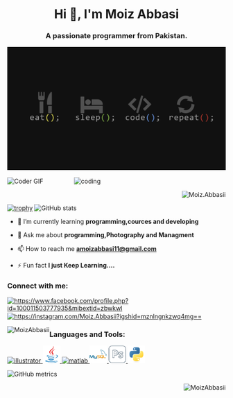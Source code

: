 
<h1 align="center">Hi 👋, I'm Moiz Abbasi</h1>
<h3 align="center">A passionate programmer from Pakistan.</h3>

![logo](https://github.com/MoizAbbasii/MoizAbbasii/blob/main/1156488.png)

<img align="right" align="right" alt="coding" width="350" src="https://avatars.githubusercontent.com/u/19213393?v=4">



<img alt="Coder GIF" height=250 width=350 src="https://cdn.dribbble.com/users/730703/screenshots/6581243/avento.gif" />
<br>


<p align="right"> <img src="https://komarev.com/ghpvc/?username=MoizAbbasii&label=Profile%20views&color=0e75b6&style=flat" alt="Moiz.Abbasii" /> </p>


[![trophy](https://github-profile-trophy.vercel.app/?username=MoizAbbasii)](https://github.com/ryo-ma/github-profile-trophy)
![GitHub stats](https://github-readme-stats.vercel.app/api?username=MoizAbbasii&show_icons=true&count_private=true)  
</td>







- 🌱 I’m currently learning **programming,cources and developing**

- 💬 Ask me about **programming,Photography and Managment**

- 📫 How to reach me **amoizabbasi11@gmail.com**

- ⚡ Fun fact **I just Keep Learning....**

<h3 align="left">Connect with me:</h3>
<p align="left">
<a href="https://fb.com/https://www.facebook.com/profile.php?id=100011503777935&mibextid=zbwkwl" target="blank"><img align="center" src="https://raw.githubusercontent.com/rahuldkjain/github-profile-readme-generator/master/src/images/icons/Social/facebook.svg" alt="https://www.facebook.com/profile.php?id=100011503777935&mibextid=zbwkwl" height="30" width="40" /></a>
<a href="https://instagram.com/https://instagram.com/moiz.abbasii?igshid=mznlngnkzwq4mg==" target="blank"><img align="center" src="https://raw.githubusercontent.com/rahuldkjain/github-profile-readme-generator/master/src/images/icons/Social/instagram.svg" alt="https://instagram.com/Moiz.Abbasii?igshid=mznlngnkzwq4mg==" height="30" width="40" /></a>
</p>
<p><img align="left" src="https://github-readme-stats.vercel.app/api/top-langs?username=MoizAbbasii&show_icons=true&locale=en&layout=compact" alt="MoizAbbasii" /></p>

<h3 align="left">Languages and Tools:</h3>
<p align="left"> <a href="https://www.adobe.com/in/products/illustrator.html" target="_blank" rel="noreferrer"> <img src="https://www.vectorlogo.zone/logos/adobe_illustrator/adobe_illustrator-icon.svg" alt="illustrator" width="40" height="40"/> </a> <a href="https://www.java.com" target="_blank" rel="noreferrer"> <img src="https://raw.githubusercontent.com/devicons/devicon/master/icons/java/java-original.svg" alt="java" width="40" height="40"/> </a> <a href="https://www.mathworks.com/" target="_blank" rel="noreferrer"> <img src="https://upload.wikimedia.org/wikipedia/commons/2/21/Matlab_Logo.png" alt="matlab" width="40" height="40"/> </a> <a href="https://www.mysql.com/" target="_blank" rel="noreferrer"> <img src="https://raw.githubusercontent.com/devicons/devicon/master/icons/mysql/mysql-original-wordmark.svg" alt="mysql" width="40" height="40"/> </a> <a href="https://www.photoshop.com/en" target="_blank" rel="noreferrer"> <img src="https://raw.githubusercontent.com/devicons/devicon/master/icons/photoshop/photoshop-line.svg" alt="photoshop" width="40" height="40"/> </a> <a href="https://www.python.org" target="_blank" rel="noreferrer"> <img src="https://raw.githubusercontent.com/devicons/devicon/master/icons/python/python-original.svg" alt="python" width="40" height="40"/> </a> </p>





  
![GitHub metrics](https://metrics.lecoq.io/MoizAbbasii) 


<p><img align="right" src="https://github-readme-streak-stats.herokuapp.com/?user=MoizAbbasii&" alt="MoizAbbasii" /></p>
